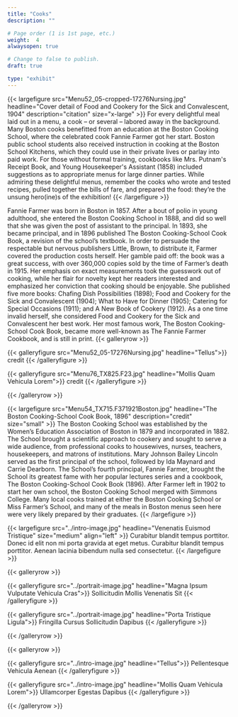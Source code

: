 ```yaml
---
title: "Cooks"
description: ""

# Page order (1 is 1st page, etc.)
weight:  4
alwaysopen: true

# Change to false to publish.
draft: true

type: "exhibit"
---
```


{{< largefigure src="Menu52_05-cropped-17276Nursing.jpg"
                headline="Cover detail of Food and Cookery for the Sick and Convalescent, 1904"
                description="citation"
                size="x-large" >}}
For every delightful meal laid out in a menu, a cook – or several – labored away in the background. Many Boston cooks benefitted from an education at the Boston Cooking School, where the celebrated cook Fannie Farmer got her start. Boston public school students also received instruction in cooking at the Boston School Kitchens, which they could use in their private lives or parlay into paid work. For those without formal training, cookbooks like Mrs. Putnam's Receipt Book, and Young Housekeeper's Assistant (1858) included suggestions as to appropriate menus for large dinner parties.  While admiring these delightful menus, remember the cooks who wrote and tested recipes, pulled together the bills of fare, and prepared the food: they’re the unsung hero(ine)s of the exhibition!
{{< /largefigure >}}

Fannie Farmer was born in Boston in 1857. After a bout of polio in young adulthood, she entered the Boston Cooking School in 1888, and did so well that she was given the post of assistant to the principal. In 1893, she became principal, and in 1896 published The Boston Cooking-School Cook Book, a revision of the school’s textbook. In order to persuade the respectable but nervous publishers Little, Brown, to distribute it, Farmer covered the production costs herself. Her gamble paid off: the book was a great success, with over 360,000 copies sold by the time of Farmer’s death in 1915. Her emphasis on exact measurements took the guesswork out of cooking, while her flair for novelty kept her readers interested and emphasized her conviction that cooking should be enjoyable. She published five more books: Chafing Dish Possibilities (1898); Food and Cookery for the Sick and Convalescent (1904); What to Have for Dinner (1905); Catering for Special Occasions (1911); and A New Book of Cookery (1912). As a one time invalid herself, she considered Food and Cookery for the Sick and Convalescent her best work. Her most famous work, The Boston Cooking-School Cook Book, became more well-known as The Fannie Farmer Cookbook, and is still in print.
{{< galleryrow >}}

{{< galleryfigure src="Menu52_05-17276Nursing.jpg"
           headline="Tellus">}} credit
{{< /galleryfigure >}}

{{< galleryfigure src="Menu76_TX825.F23.jpg"
           headline="Mollis Quam Vehicula Lorem">}} credit
{{< /galleryfigure >}}


{{< /galleryrow >}}

{{< largefigure src="Menu54_TX715.F371921Boston.jpg"
                headline="The Boston Cooking-School Cook Book, 1896"
                description="credit"
                size="small" >}}
The Boston Cooking School was established by the Women’s Education Association of Boston in 1879 and incorporated in 1882. The School brought a scientific approach to cookery and sought to serve a wide audience, from professional cooks to housewives, nurses, teachers, housekeepers, and matrons of institutions. Mary Johnson Bailey Lincoln served as the first principal of the school, followed by Ida Maynard and Carrie Dearborn. The School’s fourth principal, Fannie Farmer, brought the School its greatest fame with her popular lectures series and a cookbook, The Boston Cooking-School Cook Book (1896). After Farmer left in 1902 to start her own school, the Boston Cooking School merged with Simmons College. Many local cooks trained at either the Boston Cooking School or Miss Farmer’s School, and many of the meals in Boston menus seen here were very likely prepared by their graduates.
{{< /largefigure >}}

{{< largefigure src="../intro-image.jpg"
                headline="Venenatis Euismod Tristique"
                size="medium"
                align="left" >}}
Curabitur blandit tempus porttitor. Donec id elit non mi porta gravida at eget metus. Curabitur blandit tempus porttitor. Aenean lacinia bibendum nulla sed consectetur.
{{< /largefigure >}}

{{< galleryrow >}}

{{< galleryfigure src="../portrait-image.jpg"
           headline="Magna Ipsum Vulputate Vehicula Cras">}} Sollicitudin Mollis Venenatis Sit
{{< /galleryfigure >}}

{{< galleryfigure src="../portrait-image.jpg"
           headline="Porta Tristique Ligula">}} Fringilla Cursus Sollicitudin Dapibus
{{< /galleryfigure >}}

{{< /galleryrow >}}

{{< galleryrow >}}

{{< galleryfigure src="../intro-image.jpg"
           headline="Tellus">}} Pellentesque Vehicula Aenean
{{< /galleryfigure >}}

{{< galleryfigure src="../intro-image.jpg"
           headline="Mollis Quam Vehicula Lorem">}} Ullamcorper Egestas Dapibus
{{< /galleryfigure >}}

{{< /galleryrow >}}